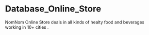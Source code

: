 # Database_Online_Store
NomNom Online Store deals in all kinds of healty food and beverages working in 10+ cities .
